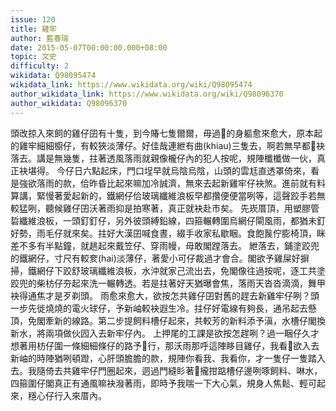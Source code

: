 ```yaml
---
issue: 120
title: 雞牢
author: 藍春瑞
date: 2015-05-07T00:00:00.000+08:00
topic: 文史
difficulty: 2
wikidata: Q98095474
wikidata_link: https://www.wikidata.org/wiki/Q98095474
author_wikidata_link: https://www.wikidata.org/wiki/Q98096370
author_wikidata: Q98096370
---
```

頭改掠入來飼的雞仔囝有十隻，到今賰七隻爾爾，毋過𪜶的身軀愈來愈大，原本起的雞牢細細櫥仔，有較狹淡薄仔。好佳哉連紲有曲(khiau)三隻去，啊若無早都𤲍袂落去。講是無幾隻，拄著透風落雨就親像櫳仔內的犯人按呢，規陣櫼櫼做一伙，真正袂堪得。
今仔日六點起床，門口埕早就烏陰烏陰，山頭的雲尪直透罩倚來，看是強欲落雨的款，佮昨昏比起來嘛加冷誠濟，無來去起新雞牢仔袂煞。進前就有料算講，緊慢著愛起新的，鐵網仔佮玻璃纖維浪板早都攢便便當咧等，這聲跤手若無較猛咧，聽候雞仔囝沃著雨抑是拍寒著，真正就袂赴市矣。
先崁厝頂，用塑膠管硩纖維浪板，一頭釘釘仔，另外彼頭縛鉛線，四箍輾轉圍烏網仔閘風雨，都猶未釘好勢，雨毛仔就來矣。拄好大漢囝喊食晝，綴手收家私歇睏。食飽䖙佇膨椅頂，眯差不多有半點鐘，就趒起來戴笠仔、穿雨幔，毋敢閣蹚落去。
紲落去，鋪塗跤兜的鐵網仔，寸尺有較奒(hai)淡薄仔，著愛小可仔裁過才會合。閣欲予雞屎好摒掃，鐵網仔下跤舒玻璃纖維浪板，水沖就家己流出去，免閣像往過按呢，逐工共塗跤兜的柴枋仔夯起來洗一輾轉透。若是拄著好天猶曝會焦，落雨天沓沓滴滴，舞甲袂得通焦才是歹剃頭。
雨愈來愈大，欲按怎共雞仔囝對舊的趕去新雞牢仔咧？頭一步先徙燒燒的電火球仔，予新岫較袂遐生冷。拄仔好電線有夠長，通吊起去懸頂，免閣牽新的線路。第二步提飼料槽仔起來，共較芳的新料添予滇，水槽仔閣換新水，將兩項做伙囥入去新牢仔內。
上押尾的工課是欲按怎趕咧？過一睏仔久才想著用枋仔圍一條細細條仔的路予𪜶行，那沃雨那呼這陣眵目雞仔，我看𪜶欲入去新岫的時陣猶咧頓蹬，心肝頭膽膽的款，規陣你看我、我看你，才一隻仔一隻踏入去。我隨倚去共雞牢仔門圈起來，迵過門縫䀐著𪜶攏拑踮槽仔邊咧啄飼料、啉水，四箍圍仔閣真正有通風嘛袂潑著雨，即時予我喘一下大心氣，規身人焦鬆、輕可起來，穩心仔行入來厝內。
